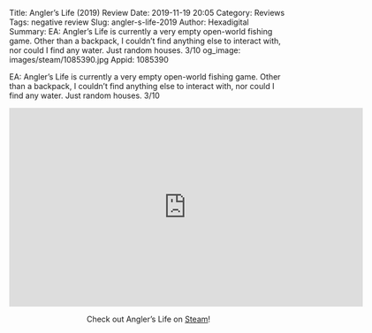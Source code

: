 Title: Angler’s Life (2019) Review
Date: 2019-11-19 20:05
Category: Reviews
Tags: negative review
Slug: angler-s-life-2019
Author: Hexadigital
Summary: EA: Angler’s Life is currently a very empty open-world fishing game. Other than a backpack, I couldn’t find anything else to interact with, nor could I find any water. Just random houses. 3/10
og_image: images/steam/1085390.jpg
Appid: 1085390

EA: Angler’s Life is currently a very empty open-world fishing game. Other than a backpack, I couldn’t find anything else to interact with, nor could I find any water. Just random houses. 3/10

<center><iframe src="https://www.youtube.com/embed/xPcuTnj8uMI?feature=oembed" allow="accelerometer; autoplay; encrypted-media; gyroscope; picture-in-picture" width="640" height="360" frameborder="0"></iframe>

Check out Angler’s Life on [Steam](https://store.steampowered.com/app/1085390/?curator_clanid=34633900)!</center>
